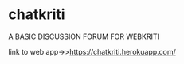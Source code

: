 # chatkriti
A BASIC DISCUSSION FORUM FOR WEBKRITI


link to web app->>https://chatkriti.herokuapp.com/
